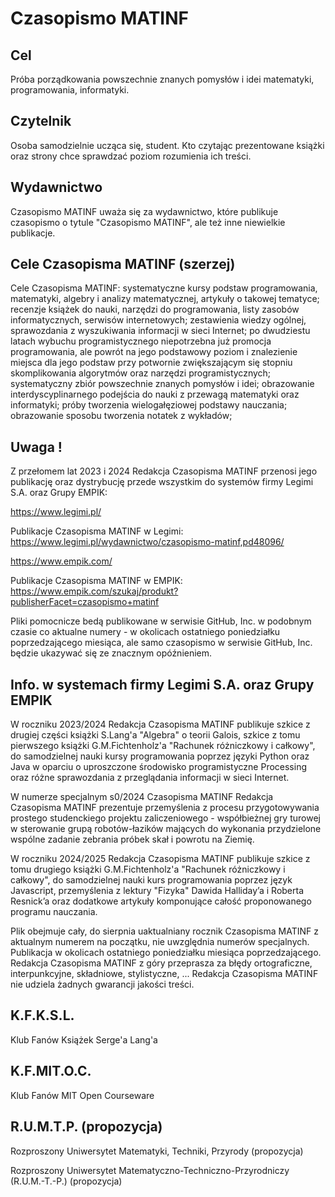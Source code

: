 # Czasopismo MATINF

## Cel

Próba porządkowania powszechnie znanych pomysłów i idei matematyki, programowania, informatyki.


## Czytelnik

Osoba samodzielnie ucząca się, student. Kto czytając prezentowane książki oraz strony chce sprawdzać poziom rozumienia ich treści.


## Wydawnictwo

Czasopismo MATINF uważa się za wydawnictwo, które publikuje czasopismo o tytule "Czasopismo MATINF", ale też inne niewielkie publikacje.

## Cele Czasopisma MATINF (szerzej)

Cele Czasopisma MATINF: systematyczne kursy podstaw programowania, matematyki, algebry i analizy matematycznej, artykuły o takowej tematyce; recenzje książek do nauki, narzędzi do programowania, listy zasobów informatycznych, serwisów internetowych; zestawienia wiedzy ogólnej, sprawozdania z wyszukiwania informacji w sieci Internet; po dwudziestu latach wybuchu programistycznego niepotrzebna już promocja programowania, ale powrót na jego podstawowy poziom i znalezienie miejsca dla jego podstaw przy potwornie zwiększającym się stopniu skomplikowania algorytmów oraz narzędzi programistycznych; systematyczny zbiór powszechnie znanych pomysłów i idei; obrazowanie interdyscyplinarnego podejścia do nauki z przewagą matematyki oraz informatyki; próby tworzenia wielogałęziowej podstawy nauczania; obrazowanie sposobu tworzenia notatek z wykładów;

## Uwaga !
Z przełomem lat 2023 i 2024 Redakcja Czasopisma MATINF przenosi jego publikację oraz dystrybucję przede wszystkim do systemów firmy Legimi S.A. oraz Grupy EMPIK:

https://www.legimi.pl/

Publikacje Czasopisma MATINF w Legimi:
https://www.legimi.pl/wydawnictwo/czasopismo-matinf,pd48096/

https://www.empik.com/

Publikacje Czasopisma MATINF w EMPIK:
https://www.empik.com/szukaj/produkt?publisherFacet=czasopismo+matinf

Pliki pomocnicze bedą publikowane w serwisie GitHub, Inc. w podobnym czasie co aktualne numery - w okolicach ostatniego poniedziałku poprzedzającego miesiąca, ale samo czasopismo w serwisie GitHub, Inc. będzie ukazywać się ze znacznym opóźnieniem.

## Info. w systemach firmy Legimi S.A. oraz Grupy EMPIK

W roczniku 2023/2024 Redakcja Czasopisma MATINF publikuje szkice z drugiej części książki S.Lang'a "Algebra" o teorii Galois, szkice z tomu pierwszego książki G.M.Fichtenholz'a "Rachunek różniczkowy i całkowy", do samodzielnej nauki kursy programowania poprzez języki Python oraz Java w oparciu o uproszczone środowisko programistyczne Processing oraz różne sprawozdania z przeglądania informacji w sieci Internet.

W numerze specjalnym s0/2024 Czasopisma MATINF Redakcja Czasopisma MATINF prezentuje przemyślenia z procesu przygotowywania prostego studenckiego projektu zaliczeniowego - współbieżnej gry turowej w sterowanie grupą robotów-łazików mających do wykonania przydzielone wspólne zadanie zebrania próbek skał i powrotu na Ziemię.

W roczniku 2024/2025 Redakcja Czasopisma MATINF publikuje szkice z tomu drugiego książki G.M.Fichtenholz'a "Rachunek różniczkowy i całkowy", do samodzielnej nauki kurs programowania poprzez język Javascript, przemyślenia z lektury "Fizyka" Dawida Halliday’a i Roberta Resnick’a oraz dodatkowe artykuły komponujące całość proponowanego programu nauczania.

Plik obejmuje cały, do sierpnia uaktualniany rocznik Czasopisma MATINF z aktualnym numerem na początku, nie uwzględnia numerów specjalnych. Publikacja w okolicach ostatniego poniedziałku miesiąca poprzedzającego. Redakcja Czasopisma MATINF z góry przeprasza za błędy ortograficzne, interpunkcyjne, składniowe, stylistyczne, ... Redakcja Czasopisma MATINF nie udziela żadnych gwarancji jakości treści.

## K.F.K.S.L.

Klub Fanów Książek Serge'a Lang'a

## K.F.MIT.O.C.

Klub Fanów MIT Open Courseware

## R.U.M.T.P. (propozycja)

Rozproszony Uniwersytet Matematyki, Techniki, Przyrody (propozycja)

Rozproszony Uniwersytet Matematyczno-Techniczno-Przyrodniczy (R.U.M.-T.-P.) (propozycja)


